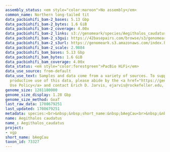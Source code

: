 ```yaml
---
assembly_status: <em style="color:maroon">No assembly</em>
common_name: Northern long-tailed tit
data_pacbiohifi_bam-2_bases: 5.13 Gbp
data_pacbiohifi_bam-2_bytes: 1.6 GiB
data_pacbiohifi_bam-2_coverage: 4.00x
data_pacbiohifi_bam-2_links: s3://genomeark/species/Aegithalos_caudatus/bAegCau2/genomic_data/pacbio_hifi/<br>
data_pacbiohifi_bam-2_s3gui: https://42basepairs.com/browse/s3/genomeark/species/Aegithalos_caudatus/bAegCau2/genomic_data/pacbio_hifi/
data_pacbiohifi_bam-2_s3url: https://genomeark.s3.amazonaws.com/index.html?prefix=species/Aegithalos_caudatus/bAegCau2/genomic_data/pacbio_hifi/
data_pacbiohifi_bam-2_scale: 2.9884
data_pacbiohifi_bam_bases: 5.13 Gbp
data_pacbiohifi_bam_bytes: 1.6 GiB
data_pacbiohifi_bam_coverage: 4.00x
data_status: <em style="color:forestgreen">PacBio HiFi</em>
data_use_source: from-default
data_use_text: Samples and data come from a variety of sources. To support fair and
  productive use of this data, please abide by the <a href="https://genome10k.soe.ucsc.edu/data-use-policies/">Data
  Use Policy</a> and contact Erich D. Jarvis, ejarvis@rockefeller.edu, with any questions.
genome_size: 1281180000
genome_size_display: 1.28 Gbp
genome_size_method: GoaT
last_raw_data: 1708679251
last_updated: 1708679251
metadata: species:<br>&nbsp;&nbsp;short_name:&nbsp;bAegCau<br>&nbsp;&nbsp;name:&nbsp;Aegithalos&nbsp;caudatus<br>&nbsp;&nbsp;taxon_id:&nbsp;73327<br>&nbsp;&nbsp;common_name:&nbsp;Northern&nbsp;long-tailed&nbsp;tit<br>&nbsp;&nbsp;order:<br>&nbsp;&nbsp;&nbsp;&nbsp;name:&nbsp;Passeriformes<br>&nbsp;&nbsp;family:<br>&nbsp;&nbsp;&nbsp;&nbsp;name:&nbsp;Aegithalidae<br>&nbsp;&nbsp;individuals:<br>&nbsp;&nbsp;&nbsp;&nbsp;-&nbsp;short_name:&nbsp;bAegCau2<br>&nbsp;&nbsp;&nbsp;&nbsp;&nbsp;&nbsp;biosample_id:&nbsp;SAMEA114464538<br>&nbsp;&nbsp;&nbsp;&nbsp;&nbsp;&nbsp;sex:<br>&nbsp;&nbsp;genome_size:&nbsp;1281180000<br>&nbsp;&nbsp;genome_size_method:&nbsp;GoaT<br>&nbsp;&nbsp;project:&nbsp;[&nbsp;vgp&nbsp;]<br>
name: Aegithalos caudatus
name_: Aegithalos_caudatus
project:
- vgp
short_name: bAegCau
taxon_id: 73327
---
```

